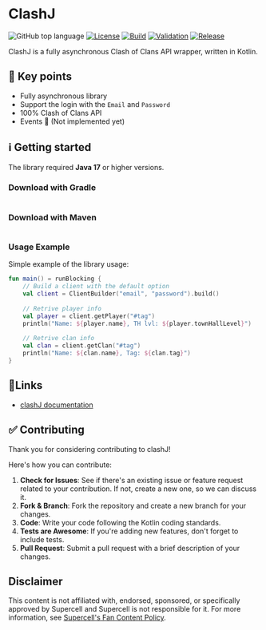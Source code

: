 # ClashJ 

![GitHub top language](https://img.shields.io/github/languages/top/MaicolAntali/clashJ?style=flat-square&logo=kotlin&logoColor=%23FFFFFF)
[![License](https://img.shields.io/github/license/MaicolAntali/ClashJ?style=flat-square&color=%23009E60)](https://github.com/MaicolAntali/clashJ/blob/main/LICENSE.txt)
[![Build](https://img.shields.io/github/actions/workflow/status/MaicolAntali/clashJ/gradle-build.yml?style=flat-square&logo=githubactions&logoColor=%23FFFFFF&)](https://github.com/MaicolAntali/clashJ/actions/workflows/gradle-build.yml)
[![Validation](https://img.shields.io/github/actions/workflow/status/MaicolAntali/clashJ/gradle-wrapper-validation.yml?style=flat-square&logo=githubactions&logoColor=%23FFFFFF&label=Validation)](https://github.com/MaicolAntali/clashJ/actions/workflows/gradle-wrapper-validation.yml)
[![Release](https://jitpack.io/v/MaicolAntali/clashJ.svg?style=flat-square)](https://jitpack.io/#MaicolAntali/clashJ)

ClashJ is a fully asynchronous Clash of Clans API wrapper, written in Kotlin.

## 🔑 Key points

- Fully asynchronous library
- Support the login with the `Email` and `Password`
- 100% Clash of Clans API
- Events 🚧 (Not implemented yet)

## ℹ️ Getting started

The library required **Java 17** or higher versions.

### Download with Gradle
```gradle
```
### Download with Maven
```xml
```

### Usage Example
Simple example of the library usage:
```kotlin
fun main() = runBlocking {
    // Build a client with the default option 
    val client = ClientBuilder("email", "password").build()
    
    // Retrive player info
    val player = client.getPlayer("#tag")
    println("Name: ${player.name}, TH lvl: ${player.townHallLevel}")
    
    // Retrive clan info
    val clan = client.getClan("#tag")
    println("Name: ${clan.name}, Tag: ${clan.tag}")
}
```

## 🔗Links

- [clashJ documentation]()

## ✅ Contributing
Thank you for considering contributing to clashJ!

Here's how you can contribute:

1. **Check for Issues**: See if there's an existing issue or feature request related to your contribution. If not, create a new one, so we can discuss it.
2. **Fork & Branch**: Fork the repository and create a new branch for your changes.
3. **Code**: Write your code following the Kotlin coding standards.
4. **Tests are Awesome**: If you're adding new features, don't forget to include tests.
5. **Pull Request**: Submit a pull request with a brief description of your changes.

## Disclaimer
This content is not affiliated with, endorsed, sponsored, or specifically approved by Supercell and Supercell is not responsible for it. 
For more information, see [Supercell's Fan Content Policy](https://supercell.com/en/fan-content-policy/).